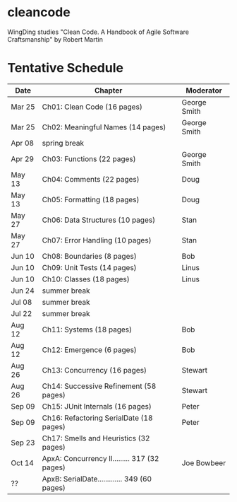 # cleancode
WingDing studies "Clean Code.  A Handbook of Agile Software Craftsmanship" by Robert Martin

# Tentative Schedule 

| Date | Chapter | Moderator |
|------|---------|-----------|
|Mar 25|Ch01: Clean Code (16 pages)|George Smith|
|Mar 25|Ch02: Meaningful Names (14 pages)|George Smith|
|Apr 08|spring break||
|Apr 29|Ch03: Functions (22 pages)|George Smith|
|May 13|Ch04: Comments (22 pages)|Doug|
|May 13|Ch05: Formatting (18 pages)|Doug|
|May 27|Ch06: Data Structures (10 pages)|Stan|
|May 27|Ch07: Error Handling (10 pages)|Stan|
|Jun 10|Ch08: Boundaries (8 pages)|Bob|
|Jun 10|Ch09: Unit Tests (14 pages)|Linus|
|Jun 10|Ch10: Classes (18 pages)|Linus|
|Jun 24|summer break|
|Jul 08|summer break|
|Jul 22|summer break|
|Aug 12|Ch11: Systems (18 pages)|Bob|
|Aug 12|Ch12: Emergence (6 pages)|Bob|
|Aug 26|Ch13: Concurrency (16 pages)|Stewart|
|Aug 26|Ch14: Successive Refinement (58 pages)|Stewart|
|Sep 09|Ch15: JUnit Internals (16 pages)|Peter|
|Sep 09|Ch16: Refactoring SerialDate (18 pages)|Peter|
|Sep 23|Ch17: Smells and Heuristics (32 pages)||
|Oct 14|ApxA:  Concurrency II......... 317 (32 pages)|Joe Bowbeer|
|??|ApxB:  SerialDate............. 349 (60 pages)||
